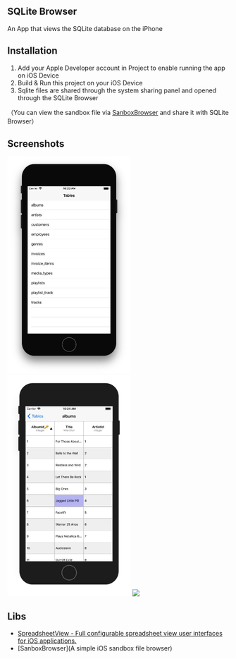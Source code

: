 ## SQLite Browser
An App that views the SQLite database on the iPhone

## Installation

1.	Add your Apple Developer account in Project to enable running the app on iOS Device
2.	Build & Run this project on your iOS Device
3. Sqlite files are shared through the system sharing panel and opened through the SQLite Browser

（You can view the sandbox file via [SanboxBrowser](https://github.com/Joe0708/SandboxBrowser) and share it with SQLite Browser）


## Screenshots

<img src="https://github.com/Joe0708/SQLite-Browser/raw/master/Screenshot/SimulatorScreenShot1.png" width="280">   <img src="https://github.com/Joe0708/SQLite-Browser/raw/master/Screenshot/SimulatorScreenShot2.png" width="280"> <img src="https://github.com/Joe0708/SQLite-Browser/raw/master/Screenshot/Example.gif" width="280">

## Libs

- [SpreadsheetView - Full configurable spreadsheet view user interfaces for iOS applications.](https://github.com/kishikawakatsumi/SpreadsheetView)
- [SanboxBrowser](A simple iOS sandbox file browser)
